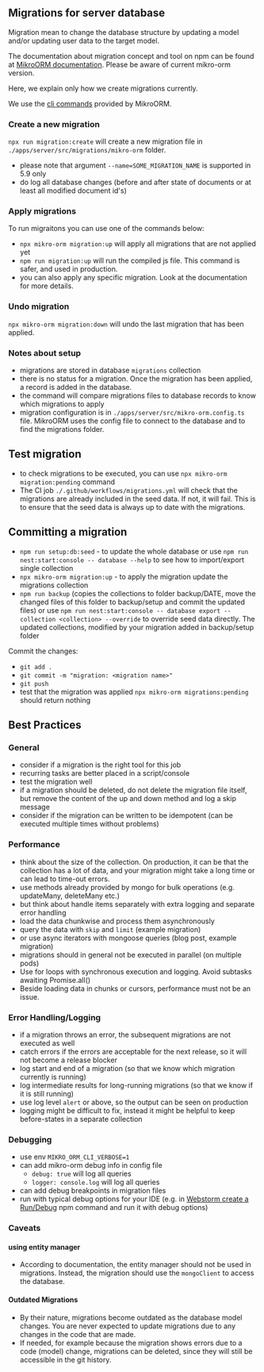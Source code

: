 ## Migrations for server database

Migration mean to change the database structure by updating a model and/or updating user data to the target model.

The documentation about migration concept and tool on npm can be found at [MikroORM documentation](https://mikro-orm.io/docs/5.9/migrations). Please be aware of current mikro-orm version.

Here, we explain only how we create migrations currently.

We use the [cli commands](https://mikro-orm.io/docs/5.9/migrations#using-via-cli) provided by MikroORM.


### Create a new migration
`npx run migration:create` will create a new migration file in `./apps/server/src/migrations/mikro-orm` folder.
* please note that argument `--name=SOME_MIGRATION_NAME` is supported in 5.9 only
* do log all database changes (before and after state of documents or at least all modified document id's)

### Apply migrations
To run migraitons you can use one of the commands below:
* `npx mikro-orm migration:up` will apply all migrations that are not applied yet
* `npm run migration:up` will run the compiled js file. This command is safer, and used in production.
* you can also apply any specific migration. Look at the documentation for more details.

### Undo migration
`npx mikro-orm migration:down` will undo the last migration that has been applied.

### Notes about setup
* migrations are stored in database `migrations` collection
* there is no status for a migration. Once the migration has been applied, a record is added in the database.
* the command will compare migrations files to database records to know which migrations to apply 
* migration configuration is in `./apps/server/src/mikro-orm.config.ts` file. MikroORM uses the config file to connect to the database and to find the migrations folder. 


## Test migration 
* to check migrations to be executed, you can use `npx mikro-orm migration:pending` command
* The CI job `./.github/workflows/migrations.yml` will check that the migrations are already included in the seed data. If not, it will fail.  This is to ensure that the seed data is always up to date with the migrations.

## Committing a migration
* `npm run setup:db:seed` - to update the whole database
or use `npm run nest:start:console -- database --help` to see how to import/export single collection
* `npx mikro-orm migration:up` - to apply the migration update the migrations collection
* `npm run backup` (copies the collections to folder backup/DATE, move the changed files of this folder to backup/setup and commit the updated files)
or use `npm run nest:start:console -- database export --collection <collection> --override` to override seed data directly. 
The updated collections, modified by your migration added in backup/setup folder

Commit the changes:
* `git add .` 
* `git commit -m "migration: <migration name>"`
* `git push`
* test that the migration was applied `npx mikro-orm migrations:pending` should return nothing


## Best Practices
### General

* consider if a migration is the right tool for this job
* recurring tasks are better placed in a script/console
* test the migration well
* if a migration should be deleted, do not delete the migration file itself, but remove the content of the up and down method and log a skip message
* consider if the migration can be written to be idempotent (can be executed multiple times without problems)

### Performance
* think about the size of the collection. On production, it can be that the collection has a lot of data, and your migration might take a long time or can lead to time-out errors.
* use methods already provided by mongo for bulk operations (e.g. updateMany, deleteMany etc.)
* but think about handle items separately with extra logging and separate error handling
* load the data chunkwise and process them asynchronously
* query the data with `skip` and `limit` (example migration)
* or use async iterators with mongoose queries (blog post, example migration)
* migrations should in general not be executed in parallel (on multiple pods)
* Use for loops with synchronous execution and logging. Avoid subtasks awaiting Promise.all()
* Beside loading data in chunks or cursors, performance must not be an issue.

### Error Handling/Logging
* if a migration throws an error, the subsequent migrations are not executed as well
* catch errors if the errors are acceptable for the next release, so it will not become a release blocker
* log start and end of a migration (so that we know which migration currently is running)
* log intermediate results for long-running migrations (so that we know if it is still running)
* use log level `alert` or above, so the output can be seen on production
* logging might be difficult to fix, instead it might be helpful to keep before-states in a separate collection

### Debugging
* use env `MIKRO_ORM_CLI_VERBOSE=1` 
* can add mikro-orm debug info in config file
  * `debug: true` will log all queries
  * `logger: console.log` will log all queries
* can add debug breakpoints in migration files
* run with typical debug options for your IDE (e.g. in [Webstorm create a Run/Debug](https://blog.jetbrains.com/webstorm/2018/01/how-to-debug-with-webstorm/#prepare_for_debugging_create_a_run_debug_configuration) npm command and run it with debug options)  


### Caveats
#### using entity manager
* According to documentation, the entity manager should not be used in migrations. Instead, the migration should use the `mongoClient` to access the database.
#### Outdated Migrations
* By their nature, migrations become outdated as the database model changes. You are never expected to update migrations due to any changes in the code that are made.
* If needed, for example because the migration shows errors due to a code (model) change, migrations can be deleted, since they will still be accessible in the git history.